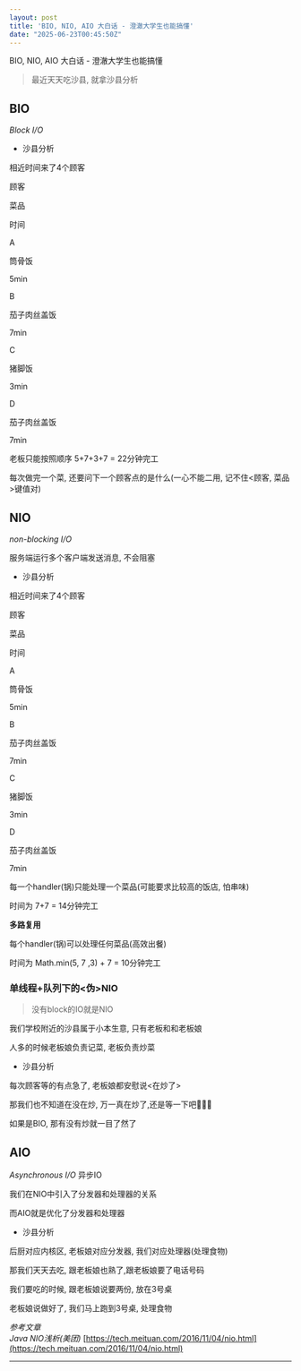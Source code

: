 ```yaml
---
layout: post
title: 'BIO, NIO, AIO 大白话 - 澄澈大学生也能搞懂'
date: "2025-06-23T00:45:50Z"
---
```

BIO, NIO, AIO 大白话 - 澄澈大学生也能搞懂

> 最近天天吃沙县, 就拿沙县分析

BIO
---

_Block I/O_

*   沙县分析

相近时间来了4个顾客

顾客

菜品

时间

A

筒骨饭

5min

B

茄子肉丝盖饭

7min

C

猪脚饭

3min

D

茄子肉丝盖饭

7min

老板只能按照顺序 5+7+3+7 = 22分钟完工

每次做完一个菜, 还要问下一个顾客点的是什么(一心不能二用, 记不住<顾客, 菜品>键值对)

NIO
---

_non-blocking I/O_

服务端运行多个客户端发送消息, 不会阻塞

*   沙县分析

相近时间来了4个顾客

顾客

菜品

时间

A

筒骨饭

5min

B

茄子肉丝盖饭

7min

C

猪脚饭

3min

D

茄子肉丝盖饭

7min

每一个handler(锅)只能处理一个菜品(可能要求比较高的饭店, 怕串味)

时间为 7+7 = 14分钟完工

**多路复用**

每个handler(锅)可以处理任何菜品(高效出餐)

时间为 Math.min(5, 7 ,3) + 7 = 10分钟完工

### 单线程+队列下的<伪>NIO

> 没有block的IO就是NIO

我们学校附近的沙县属于小本生意, 只有老板和和老板娘

人多的时候老板娘负责记菜, 老板负责炒菜

*   沙县分析

每次顾客等的有点急了, 老板娘都安慰说<在炒了>

那我们也不知道在没在炒, 万一真在炒了,还是等一下吧🙌🙌🙌

如果是BIO, 那有没有炒就一目了然了

AIO
---

_Asynchronous I/O_ 异步IO

我们在NIO中引入了分发器和处理器的关系

而AIO就是优化了分发器和处理器

*   沙县分析

后厨对应内核区, 老板娘对应分发器, 我们对应处理器(处理食物)

那我们天天去吃, 跟老板娘也熟了,跟老板娘要了电话号码

我们要吃的时候, 跟老板娘说要两份, 放在3号桌

老板娘说做好了, 我们马上跑到3号桌, 处理食物

_参考文章_  
_Java NIO浅析(美团)_ [https://tech.meituan.com/2016/11/04/nio.html](https://tech.meituan.com/2016/11/04/nio.html)

* * *
